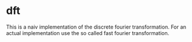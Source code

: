 # dft

This is a naiv implementation of the discrete fourier transformation. For an actual implementation use the so called fast fourier transformation.
